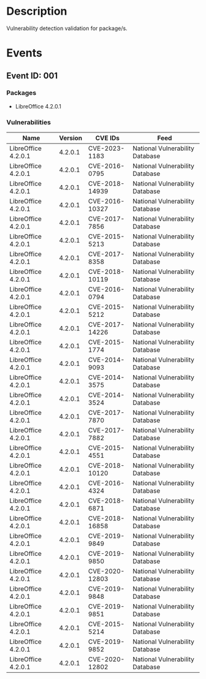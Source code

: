 # Description

Vulnerability detection validation for package/s.

# Events

## Event ID: 001
### Packages
- LibreOffice 4.2.0.1
### Vulnerabilities

| Name              | Version | CVE IDs      | Feed
|-------------------|---------|--------------|-------------------------------
|LibreOffice 4.2.0.1|4.2.0.1  |CVE-2023-1183 |National Vulnerability Database
|LibreOffice 4.2.0.1|4.2.0.1  |CVE-2016-0795 |National Vulnerability Database
|LibreOffice 4.2.0.1|4.2.0.1  |CVE-2018-14939|National Vulnerability Database
|LibreOffice 4.2.0.1|4.2.0.1  |CVE-2016-10327|National Vulnerability Database
|LibreOffice 4.2.0.1|4.2.0.1  |CVE-2017-7856 |National Vulnerability Database
|LibreOffice 4.2.0.1|4.2.0.1  |CVE-2015-5213 |National Vulnerability Database
|LibreOffice 4.2.0.1|4.2.0.1  |CVE-2017-8358 |National Vulnerability Database
|LibreOffice 4.2.0.1|4.2.0.1  |CVE-2018-10119|National Vulnerability Database
|LibreOffice 4.2.0.1|4.2.0.1  |CVE-2016-0794 |National Vulnerability Database
|LibreOffice 4.2.0.1|4.2.0.1  |CVE-2015-5212 |National Vulnerability Database
|LibreOffice 4.2.0.1|4.2.0.1  |CVE-2017-14226|National Vulnerability Database
|LibreOffice 4.2.0.1|4.2.0.1  |CVE-2015-1774 |National Vulnerability Database
|LibreOffice 4.2.0.1|4.2.0.1  |CVE-2014-9093 |National Vulnerability Database
|LibreOffice 4.2.0.1|4.2.0.1  |CVE-2014-3575 |National Vulnerability Database
|LibreOffice 4.2.0.1|4.2.0.1  |CVE-2014-3524 |National Vulnerability Database
|LibreOffice 4.2.0.1|4.2.0.1  |CVE-2017-7870 |National Vulnerability Database
|LibreOffice 4.2.0.1|4.2.0.1  |CVE-2017-7882 |National Vulnerability Database
|LibreOffice 4.2.0.1|4.2.0.1  |CVE-2015-4551 |National Vulnerability Database
|LibreOffice 4.2.0.1|4.2.0.1  |CVE-2018-10120|National Vulnerability Database
|LibreOffice 4.2.0.1|4.2.0.1  |CVE-2016-4324 |National Vulnerability Database
|LibreOffice 4.2.0.1|4.2.0.1  |CVE-2018-6871 |National Vulnerability Database
|LibreOffice 4.2.0.1|4.2.0.1  |CVE-2018-16858|National Vulnerability Database
|LibreOffice 4.2.0.1|4.2.0.1  |CVE-2019-9849 |National Vulnerability Database
|LibreOffice 4.2.0.1|4.2.0.1  |CVE-2019-9850 |National Vulnerability Database
|LibreOffice 4.2.0.1|4.2.0.1  |CVE-2020-12803|National Vulnerability Database
|LibreOffice 4.2.0.1|4.2.0.1  |CVE-2019-9848 |National Vulnerability Database
|LibreOffice 4.2.0.1|4.2.0.1  |CVE-2019-9851 |National Vulnerability Database
|LibreOffice 4.2.0.1|4.2.0.1  |CVE-2015-5214 |National Vulnerability Database
|LibreOffice 4.2.0.1|4.2.0.1  |CVE-2019-9852 |National Vulnerability Database
|LibreOffice 4.2.0.1|4.2.0.1  |CVE-2020-12802|National Vulnerability Database
